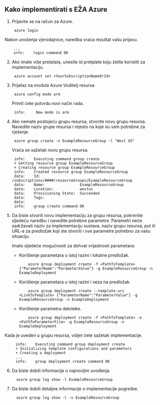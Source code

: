 ## <a name="how-to-deploy-with-azure-cli"></a>Kako implementirati s EŽA Azure

1. Prijavite se na račun za Azure.

        azure login

  Nakon unošenja vjerodajnice, naredba vraća rezultat vašu prijavu.

        ...
        info:    login command OK

2. Ako imate više pretplata, unesite id pretplate koju želite koristiti za implementaciju.

        azure account set <YourSubscriptionNameOrId>

3. Prijelaz na modula Azure Voditelj resursa

        azure config mode arm

   Primit ćete potvrdu novi način rada.

        info:     New mode is arm

4. Ako nemate postojeću grupu resursa, stvorite novu grupu resursa. Navedite naziv grupe resursa i mjesto na koje su vam potrebne za rješenje.

        azure group create -n ExampleResourceGroup -l "West US"

   Vraća se sažetak novu grupu resursa.

        info:    Executing command group create
        + Getting resource group ExampleResourceGroup
        + Creating resource group ExampleResourceGroup
        info:    Created resource group ExampleResourceGroup
        data:    Id:                  /subscriptions/####/resourceGroups/ExampleResourceGroup
        data:    Name:                ExampleResourceGroup
        data:    Location:            westus
        data:    Provisioning State:  Succeeded
        data:    Tags:
        data:
        info:    group create command OK

5. Da biste stvorili novu implementaciju za grupu resursa, pokrenite sljedeću naredbu i navedite potrebne parametre. Parametri neće sadržavati naziv za implementaciju sustava, naziv grupu resursa, put ili URL-a za predložak koji ste stvorili i sve parametre potrebno za vašu situaciju.

   Imate sljedeće mogućnosti za dohvat vrijednosti parametara:

   - Korištenje parametara u istoj razini i lokalne predložak.

             azure group deployment create -f <PathToTemplate> {"ParameterName":"ParameterValue"} -g ExampleResourceGroup -n ExampleDeployment

   - Korištenje parametara u istoj razini i veza na predložak.

             azure group deployment create --template-uri <LinkToTemplate> {"ParameterName":"ParameterValue"} -g ExampleResourceGroup -n ExampleDeployment

   - Korištenje parametra datoteke.

             azure group deployment create -f <PathToTemplate> -e <PathToParameterFile> -g ExampleResourceGroup -n ExampleDeployment

  Kada je uveden u grupu resursa, vidjet ćete sažetak implementacije.

         info:    Executing command group deployment create
         + Initializing template configurations and parameters
         + Creating a deployment
         ...
         info:    group deployment create command OK


6. Da biste dobili informacije o najnovijim uvođenja.

         azure group log show -l ExampleResourceGroup

7. Da biste dobili detaljne informacije o implementacije pogreške.

         azure group log show -l -v ExampleResourceGroup
